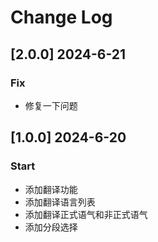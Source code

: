 # Change Log

## [2.0.0] 2024-6-21

### Fix

- 修复一下问题

## [1.0.0] 2024-6-20

### Start

- 添加翻译功能
- 添加翻译语言列表
- 添加翻译正式语气和非正式语气
- 添加分段选择

